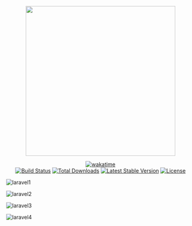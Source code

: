 <p align="center"><a href="https://laravel.com" target="_blank"><img src="https://raw.githubusercontent.com/laravel/art/master/logo-lockup/5%20SVG/2%20CMYK/1%20Full%20Color/laravel-logolockup-cmyk-red.svg" width="400"></a></p>

<p align="center">
<a href="https://wakatime.com/badge/user/fc2320a8-2dfd-412b-91b1-a10467918a4b/project/7a50dafe-874b-439a-b55e-1637a860acde"><img src="https://wakatime.com/badge/user/fc2320a8-2dfd-412b-91b1-a10467918a4b/project/7a50dafe-874b-439a-b55e-1637a860acde.svg" alt="wakatime"></a><br>
<a href="https://travis-ci.org/laravel/framework"><img src="https://travis-ci.org/laravel/framework.svg" alt="Build Status"></a>
<a href="https://packagist.org/packages/laravel/framework"><img src="https://img.shields.io/packagist/dt/laravel/framework" alt="Total Downloads"></a>
<a href="https://packagist.org/packages/laravel/framework"><img src="https://img.shields.io/packagist/v/laravel/framework" alt="Latest Stable Version"></a>
<a href="https://packagist.org/packages/laravel/framework"><img src="https://img.shields.io/packagist/l/laravel/framework" alt="License"></a>
</p>

![laravel1](https://user-images.githubusercontent.com/92328339/149810697-c799dfb5-9a60-491f-95fc-7c3b9fb922ee.jpg)

![laravel2](https://user-images.githubusercontent.com/92328339/149810704-b2ba2b6f-69ec-41fb-9c99-d70ade9afe5a.jpg)

![laravel3](https://user-images.githubusercontent.com/92328339/149810716-2dc70449-0233-4e54-b57a-611d268e6ced.jpg)

![laravel4](https://user-images.githubusercontent.com/92328339/149810719-bba7d4f3-c53f-43c2-85ed-10207dd32fde.jpg)
